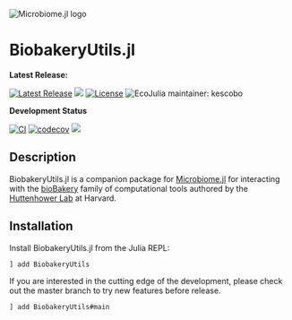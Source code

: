 ![Microbiome.jl logo](https://github.com/EcoJulia/Microbiome.jl/blob/master/logo.png)

# BiobakeryUtils.jl

**Latest Release:**

[![Latest Release](https://img.shields.io/github/release/EcoJulia/BiobakeryUtils.jl.svg)](https://github.com/EcoJulia/BiobakeryUtils.jl/releases/latest)
[![](https://img.shields.io/badge/docs-stable-blue.svg)](http://docs.ecojulia.org/BiobakeryUtils.jl/stable/)
[![License](https://img.shields.io/badge/license-MIT-green.svg)](https://github.com/EcoJulia/BiobakeryUtils.jl/blob/master/LICENSE)
![EcoJulia maintainer: kescobo](https://img.shields.io/badge/EcoJulia%20Maintainer-kescobo-blue.svg)

**Development Status**

[![CI](https://github.com/EcoJulia/BiobakeryUtils.jl/workflows/CI/badge.svg)](https://github.com/EcoJulia/BiobakeryUtils.jl/actions?query=workflow%3ACI)
[![codecov](https://codecov.io/gh/EcoJulia/BiobakeryUtils.jl/branch/main/graph/badge.svg?token=F6TAE5dppU)](https://codecov.io/gh/EcoJulia/BiobakeryUtils.jl)
[![](https://img.shields.io/badge/docs-latest-blue.svg)](http://biojulia.net/BiobakeryUtils.jl/dev/)

## Description

BiobakeryUtils.jl is a companion package for [Microbiome.jl](https://github.com/EcoJulia/Microbiome.jl)
for interacting with the [bioBakery](https://github.com/biobakery/biobakery/wiki)
family of computational tools
authored by the [Huttenhower Lab](http://huttenhower.sph.harvard.edu/) at Harvard.

## Installation

Install BiobakeryUtils.jl from the Julia REPL:

```
] add BiobakeryUtils
```

If you are interested in the cutting edge of the development, please check out
the master branch to try new features before release.

```
] add BiobakeryUtils#main
```
